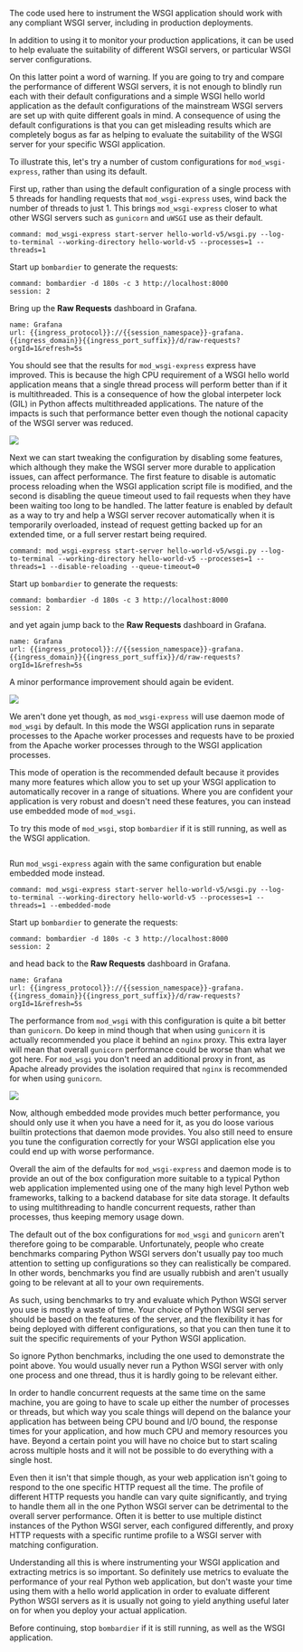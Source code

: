 The code used here to instrument the WSGI application should work with any compliant WSGI server, including in production deployments.

In addition to using it to monitor your production applications, it can be used to help evaluate the suitability of different WSGI servers, or particular WSGI server configurations.

On this latter point a word of warning. If you are going to try and compare the performance of different WSGI servers, it is not enough to blindly run each with their default configurations and a simple WSGI hello world application as the default configurations of the mainstream WSGI servers are set up with quite different goals in mind. A consequence of using the default configurations is that you can get misleading results which are completely bogus as far as helping to evaluate the suitability of the WSGI server for your specific WSGI application.

To illustrate this, let's try a number of custom configurations for `mod_wsgi-express`, rather than using its default.

First up, rather than using the default configuration of a single process with 5 threads for handling requests that ``mod_wsgi-express`` uses, wind back the number of threads to just 1. This brings `mod_wsgi-express` closer to what other WSGI servers such as `gunicorn` and `uWSGI` use as their default.

```terminal:execute
command: mod_wsgi-express start-server hello-world-v5/wsgi.py --log-to-terminal --working-directory hello-world-v5 --processes=1 --threads=1
```

Start up `bombardier` to generate the requests:

```terminal:execute
command: bombardier -d 180s -c 3 http://localhost:8000
session: 2
```

Bring up the **Raw Requests** dashboard in Grafana.

```dashboard:reload-dashboard
name: Grafana
url: {{ingress_protocol}}://{{session_namespace}}-grafana.{{ingress_domain}}{{ingress_port_suffix}}/d/raw-requests?orgId=1&refresh=5s
```

You should see that the results for `mod_wsgi-express` express have improved. This is because the high CPU requirement of a WSGI hello world application means that a single thread process will perform better than if it is multithreaded. This is a consequence of how the global interpeter lock (GIL) in Python affects multithreaded applications. The nature of the impacts is such that performance better even though the notional capacity of the WSGI server was reduced.

![](hello-world-v5-2-raw-requests.png)

Next we can start tweaking the configuration by disabling some features, which although they make the WSGI server more durable to application issues, can affect performance. The first feature to disable is automatic process reloading when the WSGI application script file is modified, and the second is disabling the queue timeout used to fail requests when they have been waiting too long to be handled. The latter feature is enabled by default as a way to try and help a WSGI server recover automatically when it is temporarily overloaded, instead of request getting backed up for an extended time, or a full server restart being required.

```terminal:execute
command: mod_wsgi-express start-server hello-world-v5/wsgi.py --log-to-terminal --working-directory hello-world-v5 --processes=1 --threads=1 --disable-reloading --queue-timeout=0
```

Start up `bombardier` to generate the requests:

```terminal:execute
command: bombardier -d 180s -c 3 http://localhost:8000
session: 2
```

and yet again jump back to the **Raw Requests** dashboard in Grafana.

```dashboard:reload-dashboard
name: Grafana
url: {{ingress_protocol}}://{{session_namespace}}-grafana.{{ingress_domain}}{{ingress_port_suffix}}/d/raw-requests?orgId=1&refresh=5s
```

A minor performance improvement should again be evident.

![](hello-world-v5-3-raw-requests.png)

We aren't done yet though, as `mod_wsgi-express` will use daemon mode of `mod_wsgi` by default. In this mode the WSGI application runs in separate processes to the Apache worker processes and requests have to be proxied from the Apache worker processes through to the WSGI application processes.

This mode of operation is the recommended default because it provides many more features which allow you to set up your WSGI application to automatically recover in a range of situations. Where you are confident your application is very robust and doesn't need these features, you can instead use embedded mode of `mod_wsgi`.

To try this mode of `mod_wsgi`, stop `bombardier` if it is still running, as well as the WSGI application.

```terminal:interrupt-all
```

Run `mod_wsgi-express` again with the same configuration but enable embedded mode instead.

```terminal:execute
command: mod_wsgi-express start-server hello-world-v5/wsgi.py --log-to-terminal --working-directory hello-world-v5 --processes=1 --threads=1 --embedded-mode
```

Start up `bombardier` to generate the requests:

```terminal:execute
command: bombardier -d 180s -c 3 http://localhost:8000
session: 2
```

and head back to the **Raw Requests** dashboard in Grafana.

```dashboard:reload-dashboard
name: Grafana
url: {{ingress_protocol}}://{{session_namespace}}-grafana.{{ingress_domain}}{{ingress_port_suffix}}/d/raw-requests?orgId=1&refresh=5s
```

The performance from `mod_wsgi` with this configuration is quite a bit better than `gunicorn`. Do keep in mind though that when using `gunicorn` it is actually recommended you place it behind an `nginx` proxy. This extra layer will mean that overall `gunicorn` performance could be worse than what we got here. For `mod_wsgi` you don't need an additional proxy in front, as Apache already provides the isolation required that `nginx` is recommended for when using `gunicorn`.

![](hello-world-v5-4-raw-requests.png)

Now, although embedded mode provides much better performance, you should only use it when you have a need for it, as you do loose various builtin protections that daemon mode provides. You also still need to ensure you tune the configuration correctly for your WSGI application else you could end up with worse performance.

Overall the aim of the defaults for `mod_wsgi-express` and daemon mode is to provide an out of the box configuration more suitable to a typical Python web application implemented using one of the many high level Python web frameworks, talking to a backend database for site data storage. It defaults to using multithreading to handle concurrent requests, rather than processes, thus keeping memory usage down.

The default out of the box configurations for `mod_wsgi` and `gunicorn` aren't therefore going to be comparable. Unfortunately, people who create benchmarks comparing Python WSGI servers don't usually pay too much attention to setting up configurations so they can realistically be compared. In other words, benchmarks you find are usually rubbish and aren't usually going to be relevant at all to your own requirements.

As such, using benchmarks to try and evaluate which Python WSGI server you use is mostly a waste of time. Your choice of Python WSGI server should be based on the features of the server, and the flexibility it has for being deployed with different configurations, so that you can then tune it to suit the specific requirements of your Python WSGI application.

So ignore Python benchmarks, including the one used to demonstrate the point above. You would usually never run a Python WSGI server with only one process and one thread, thus it is hardly going to be relevant either.

In order to handle concurrent requests at the same time on the same machine, you are going to have to scale up either the number of processes or threads, but which way you scale things will depend on the balance your application has between being CPU bound and I/O bound, the response times for your application, and how much CPU and memory resources you have. Beyond a certain point you will have no choice but to start scaling across multiple hosts and it will not be possible to do everything with a single host.

Even then it isn't that simple though, as your web application isn't going to respond to the one specific HTTP request all the time. The profile of different HTTP requests you handle can vary quite significantly, and trying to handle them all in the one Python WSGI server can be detrimental to the overall server performance. Often it is better to use multiple distinct instances of the Python WSGI server, each configured differently, and proxy HTTP requests with a specific runtime profile to a WSGI server with matching configuration.

Understanding all this is where instrumenting your WSGI application and extracting metrics is so important. So definitely use metrics to evaluate the performance of your real Python web application, but don't waste your time using them with a hello world application in order to evaluate different Python WSGI servers as it is usually not going to yield anything useful later on for when you deploy your actual application.

Before continuing, stop `bombardier` if it is still running, as well as the WSGI application.

```terminal:interrupt-all
```
